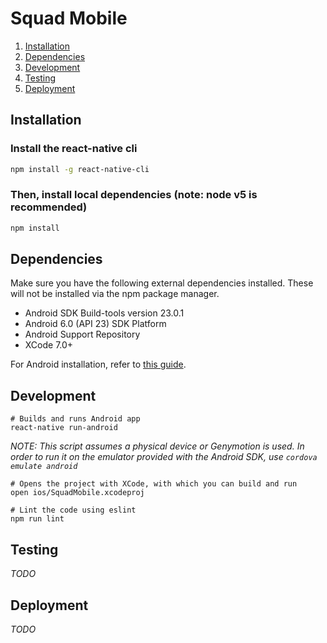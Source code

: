 # Squad Mobile

1. [Installation](#installation)
2. [Dependencies](#dependencies)
3. [Development](#development)
4. [Testing](#testing)
5. [Deployment](#deployment)


## Installation

### Install the react-native cli
```sh
npm install -g react-native-cli
```

### Then, install local dependencies (note: node v5 is recommended)
```sh
npm install
```

## Dependencies

Make sure you have the following external dependencies installed. These will not be installed via the npm package manager.

- Android SDK Build-tools version 23.0.1
- Android 6.0 (API 23) SDK Platform
- Android Support Repository
- XCode 7.0+

For Android installation, refer to [this guide](https://facebook.github.io/react-native/docs/android-setup.html).

## Development

```
# Builds and runs Android app
react-native run-android
```
_NOTE: This script assumes a physical device or Genymotion is used. In order to run it on the emulator provided with the Android SDK, use ```cordova emulate android```_

```
# Opens the project with XCode, with which you can build and run
open ios/SquadMobile.xcodeproj
```

```
# Lint the code using eslint
npm run lint
```

## Testing

*TODO*


## Deployment

*TODO*
